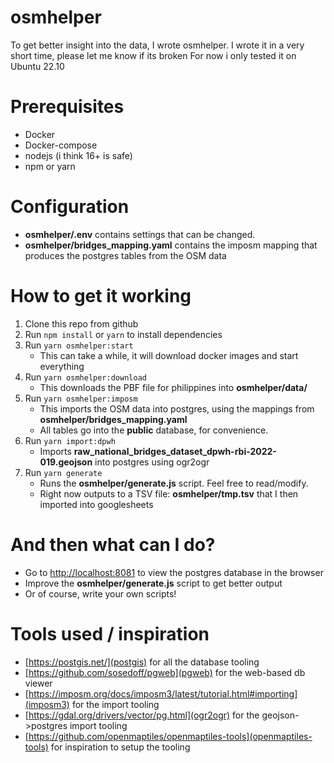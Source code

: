 # osmhelper
To get better insight into the data, I wrote osmhelper.
I wrote it in a very short time, please let me know if its broken
For now i only tested it on Ubuntu 22.10

# Prerequisites
- Docker
- Docker-compose
- nodejs (i think 16+ is safe)
- npm or yarn

# Configuration
- **osmhelper/.env** contains settings that can be changed.
- **osmhelper/bridges_mapping.yaml** contains the imposm mapping that produces the postgres tables from the OSM data

# How to get it working 
1. Clone this repo from github
2. Run `npm install` or `yarn` to install dependencies
3. Run `yarn osmhelper:start`
    - This can take a while, it will download docker images and start everything
4. Run `yarn osmhelper:download`
    - This downloads the PBF file for philippines into **osmhelper/data/**
5. Run `yarn osmhelper:imposm`
   - This imports the OSM data into postgres, using the mappings from **osmhelper/bridges_mapping.yaml**
   - All tables go into the **public** database, for convenience.
6. Run `yarn import:dpwh`
   - Imports **raw_national_bridges_dataset_dpwh-rbi-2022-019.geojson** into postgres using ogr2ogr
7. Run `yarn generate`
   - Runs the **osmhelper/generate.js** script. Feel free to read/modify.
   - Right now outputs to a TSV file: **osmhelper/tmp.tsv** that I then imported into googlesheets


# And then what can I do?
- Go to [http://localhost:8081](http://localhost:8081) to view the postgres database in the browser 
- Improve the **osmhelper/generate.js** script to get better output
- Or of course, write your own scripts!

# Tools used / inspiration
- [https://postgis.net/](postgis) for all the database tooling
- [https://github.com/sosedoff/pgweb](pgweb) for the web-based db viewer
- [https://imposm.org/docs/imposm3/latest/tutorial.html#importing](imposm3) for the import tooling
- [https://gdal.org/drivers/vector/pg.html](ogr2ogr) for the geojson->postgres import tooling
- [https://github.com/openmaptiles/openmaptiles-tools](openmaptiles-tools) for inspiration to setup the tooling
